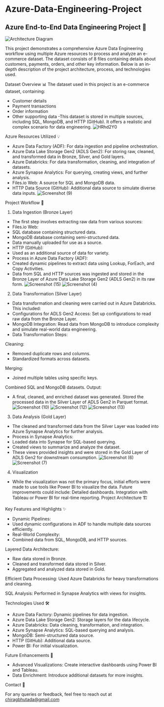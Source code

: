 # Azure-Data-Engineering-Project
Azure End-to-End Data Engineering Project 🌟
-
![Architecture Diagram](https://github.com/user-attachments/assets/47abf7e7-4b7a-4fb5-b824-06e1bb294220)

This project demonstrates a comprehensive Azure Data Engineering workflow using multiple Azure resources to process and analyze an e-commerce dataset. The dataset consists of 8 files containing details about customers, payments, orders, and other key information. Below is an in-depth description of the project architecture, process, and technologies used.

Dataset Overview 📊
The dataset used in this project is an e-commerce dataset, containing:
  - Customer details
  - Payment transactions
  - Order information
  - Other supporting data
  -This dataset is stored in multiple sources, including SQL, MongoDB, and HTTP (GitHub). It offers a realistic and complex scenario for data engineering.
![HRhd2Y0](https://github.com/user-attachments/assets/5602eb52-3824-4463-9101-3afda594ba83)


Azure Resources Utilized 💡
  - Azure Data Factory (ADF): For data ingestion and pipeline orchestration.
  - Azure Data Lake Storage Gen2 (ADLS Gen2): For storing raw, cleaned, and transformed data in Bronze, Silver, and Gold layers.
  - Azure Databricks: For data transformation, cleaning, and integration of datasets.
  - Azure Synapse Analytics: For querying, creating views, and further analysis.
  - Files.io Web: A source for SQL and MongoDB data.
  - HTTP Data Source (GitHub): Additional data source to simulate diverse data inputs.
![Screenshot (9)](https://github.com/user-attachments/assets/3082770f-da27-4e50-ba11-8c3667791b90)


Project Workflow 🔄

1. Data Ingestion (Bronze Layer)
  - The first step involves extracting raw data from various sources:
  - Files.io Web:
  - SQL database containing structured data.
  - MongoDB database containing semi-structured data.
  - Data manually uploaded for use as a source.
  - HTTP (GitHub):
  - Used as an additional source of data for variety.
  - Process in Azure Data Factory (ADF):
  - Created dynamic pipelines to extract data using Lookup, ForEach, and Copy Activities.
  - Data from SQL and HTTP sources was ingested and stored in the Bronze Layer of Azure Data Lake Storage Gen2 (ADLS Gen2) in its raw form.
![Screenshot (15)](https://github.com/user-attachments/assets/4f2f8dca-f82a-4077-8022-772ed221802d)
![Screenshot (4)](https://github.com/user-attachments/assets/56e7d573-6a2c-4064-ac5c-0bd538a6524f)


2. Data Transformation (Silver Layer)
  - Data transformation and cleaning were carried out in Azure Databricks. This included:
  - Configurations for ADLS Gen2 Access: Set up configurations to read raw data from the Bronze Layer.
  - MongoDB Integration: Read data from MongoDB to introduce complexity and simulate real-world data engineering.
  - Data Transformation Steps:

Cleaning:
  - Removed duplicate rows and columns.
  - Standardized formats across datasets.

Merging:
  - Joined multiple tables using specific keys.

Combined SQL and MongoDB datasets.
Output:
  - A final, cleaned, and enriched dataset was generated.
Stored the processed data in the Silver Layer of ADLS Gen2 in Parquet format.
![Screenshot (10)](https://github.com/user-attachments/assets/10e000c8-f38f-4f80-8441-db3d45aa4b1b)
![Screenshot (12)](https://github.com/user-attachments/assets/aa56a607-8a7c-4709-bc27-cb35983fba70)
![Screenshot (13)](https://github.com/user-attachments/assets/1947f601-6287-4c5f-9755-5a0497d9ccbc)


3. Data Analysis (Gold Layer)

  - The cleaned and transformed data from the Silver Layer was loaded into Azure Synapse Analytics for further analysis.
  - Process in Synapse Analytics:
  - Loaded data into Synapse for SQL-based querying.
  - Created views to summarize and analyze the dataset.
  - These views provided insights and were stored in the Gold Layer of ADLS Gen2 for downstream consumption.
![Screenshot (6)](https://github.com/user-attachments/assets/657b3815-50b0-4e10-a1be-4cfdef0ba505)
![Screenshot (7)](https://github.com/user-attachments/assets/a47d77a6-96b8-4bc9-9b28-7743e98c498f)



4. Visualization 
  - While the visualization was not the primary focus, initial efforts were made to use tools like Power BI to visualize the data. Future improvements could include:
Detailed dashboards.
Integration with Tableau or Power BI for real-time reporting.
Project Architecture 🏗️

Key Features and Highlights ✨

  - Dynamic Pipelines:
  - Used dynamic configurations in ADF to handle multiple data sources efficiently.
  - Real-World Complexity:
  - Combined data from SQL, MongoDB, and HTTP sources.

Layered Data Architecture:
  - Raw data stored in Bronze.
  - Cleaned and transformed data stored in Silver.
  - Aggregated and analyzed data stored in Gold.

Efficient Data Processing:
Used Azure Databricks for heavy transformations and cleaning.

SQL Analysis:
Performed in Synapse Analytics with views for insights.

Technologies Used 🛠️
  - Azure Data Factory: Dynamic pipelines for data ingestion.
  - Azure Data Lake Storage Gen2: Storage layers for the data lifecycle.
  - Azure Databricks: Data cleaning, transformation, and integration.
  - Azure Synapse Analytics: SQL-based querying and analysis.
  - MongoDB: Semi-structured data source.
  - HTTP (GitHub): Additional data source.
  - Power BI: For initial visualization.


Future Enhancements 🚀
  - Advanced Visualizations: Create interactive dashboards using Power BI and Tableau.
  - Data Enrichment: Introduce additional datasets for more insights.


Contact 📧

For any queries or feedback, feel free to reach out at chiragbhutada@gmail.com

